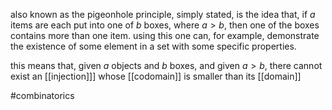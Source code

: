 also known as the pigeonhole principle, simply stated, is the idea that, if $a$ items are each put into one of $b$ boxes, where $a > b$, then one of the boxes contains more than one item. 
using this one can, for example, demonstrate the existence of some element in a set with some specific properties.

this means that, given $a$ objects and $b$ boxes, and given $a > b$, there cannot exist an [[injection]]] whose [[codomain]] is smaller than its [[domain]] 

#combinatorics 